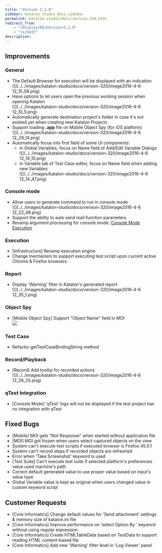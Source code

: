 ```yaml
---
title: "Version 3.2.0" 
sidebar: katalon_studio_docs_sidebar
permalink: katalon-studio/docs/version-320.html 
redirect_from:
    - "/display/KD/Version+3.2.0"
    - "/x/XoIY"
description: 
---
```

Improvements
------------

### General

*   The Default Browser for execution will be displayed with an indication  
    ![](../../images/katalon-studio/docs/version-320/image2016-4-6 12_15_58.png)
*   Have options to let users open the previous working session when opening Katalon  
    ![](../../images/katalon-studio/docs/version-320/image2016-4-6 12_10_5.png)
*   Automatically generate destination project's folder in case it's not existed yet when creating new Katalon Projects
*   Support loading **.app** file on Mobile Object Spy (for iOS platform)  
    ![](../../images/katalon-studio/docs/version-320/image2016-4-6 12_29_14.png)
*   Automatically focus into first field of some UI components:
    *   In Global Variables, focus on Name field of Add/Edit Variable Dialogs  
        ![](../../images/katalon-studio/docs/version-320/image2016-4-6 12_14_15.png)
    *   In Variable tab of Test Case editor, focus on Name field when adding new Variables   
        ![](../../images/katalon-studio/docs/version-320/image2016-4-6 12_14_47.png)

### Console mode

*   Allow users to generate command to run in console mode  
    ![](../../images/katalon-studio/docs/version-320/image2016-4-6 12_22_48.png)
*   Support the ability to auto send mail function parameters
*   Revamp argument processing for console mode: [Console Mode Execution](/display/KD/Console+Mode+Execution)

### Execution

*   \[Infrastructure\] Revamp execution engine
*   Change mechanism to support executing test script upon current active Chrome & Firefox browsers  
    

### Report

*   Display 'Warning' filter in Katalon's generated report  
    ![](../../images/katalon-studio/docs/version-320/image2016-4-6 12_35_1.png)

### Object Spy

*   \[Mobile Object Spy\] Support "Object Name" field in MOI  
    ![](../../images/katalon-studio/docs/version-320/object_name.png)

### Test Case

*   Refactor getTestCaseBindingString method

### Record/Playback

*   \[Record\] Add tooltip for recorded actions  
    ![](../../images/katalon-studio/docs/version-320/image2016-4-6 12_38_25.png)

### qTest Integration

*   \[Console Mode\] 'qTest' logs will not be displayed if the test project has no integration with qTest

Fixed Bugs
----------

*   \[Mobile\] MOI gets "Not Response" when started without application file
*   \[MOI\] MOI got frozen when users select captured objects on the view
*   System can't execute test scripts if executed browser is Firefox 45.0.1
*   System can't record steps if recorded objects are refreshed
*   Error when 'Take Screenshot' keyword is used
*   \[Test Suite\] Can't execute test suite if selected platform's preferences value used machine's path
*   Correct default generated value to use proper value based on input's value type
*   Global Variable value is kept as original when users changed value in custom keyword script

Customer Requests
-----------------

*   \[Core Informatics\] Change default values for 'Send attachment' settings & memory size of katalon.ini file
*   \[Core Informatics\] Improve performance on 'select Option By ' keyword without using regular expression
*   \[Core Informatics\] Create HTMLTableData based on TestData to support reading HTML content-based file
*   \[Core Informatics\] Add new 'Warning' filter level in 'Log Viewer' panel